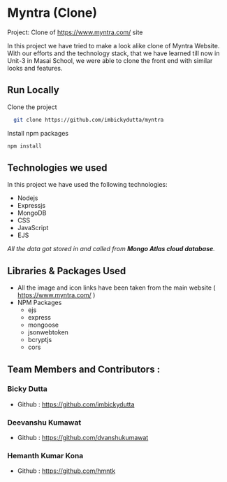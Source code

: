 
# Myntra (Clone)

Project: Clone of https://www.myntra.com/ site

In this project we have tried to make a look alike clone of Myntra Website. With our efforts and the technology stack, that we have learned till now in Unit-3 in Masai School, we were able to clone the front end with similar looks and features.

## Run Locally

Clone the project

```bash
  git clone https://github.com/imbickydutta/myntra
```

Install npm packages

```bash
npm install
```

## Technologies we used

In this project we have used the following technologies:

- Nodejs
- Expressjs
- MongoDB
- CSS
- JavaScript
- EJS

*All the data got stored in and called from **Mongo Atlas cloud database**.*

## Libraries & Packages Used

- All the image and icon links have been taken from the main website ( https://www.myntra.com/ )
- NPM Packages
    - ejs
    - express
    - mongoose
    - jsonwebtoken
    - bcryptjs
    - cors

## Team Members and Contributors :
### Bicky Dutta
- Github : https://github.com/imbickydutta

### Deevanshu Kumawat
- Github : https://github.com/dvanshukumawat

### Hemanth Kumar Kona
- Github : https://github.com/hmntk






  

